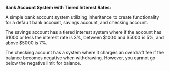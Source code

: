 **Bank Account System with Tiered Interest Rates:**

A simple bank account system utilizing inheritance to create functionality for a default bank account, savings account, and checking account.

The savings account has a tiered interest system where if the account has $1000 or less the interest rate is 3%, 
between $1000 and $5000 is 5%, and above $5000 is 7%.

The checking account has a system where it charges an overdraft fee if the balance becomes negative when withdrawing. However, you cannot go below the negative limit for balance.
